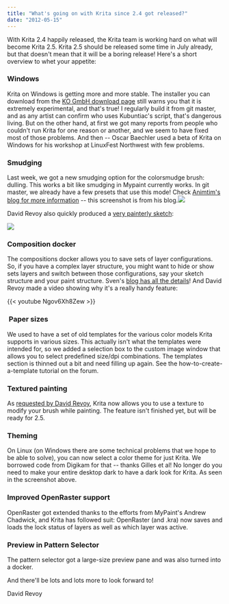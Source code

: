 ```yaml
---
title: "What's going on with Krita since 2.4 got released?"
date: "2012-05-15"
---
```


With Krita 2.4 happily released, the Krita team is working hard on what will become Krita 2.5. Krita 2.5 should be released some time in July already, but that doesn't mean that it will be a boring release! Here's a short overview to whet your appetite:

### Windows

Krita on Windows is getting more and more stable. The installer you can download from the [KO GmbH download page](http://www.kogmbh.com/download.html) still warns you that it is extremely experimental, and that's true! I regularly build it from git master, and as any artist can confirm who uses Kubuntiac's script, that's dangerous living. But on the other hand, at first we got many reports from people who couldn't run Krita for one reason or another, and we seem to have fixed most of those problems. And then -- Oscar Baechler used a beta of Krita on Windows for his workshop at LinuxFest Northwest with few problems.

### Smudging

Last week, we got a new smudging option for the colorsmudge brush: dulling. This works a bit like smudging in Mypaint currently works. In git master, we already have a few presets that use this mode! Check [Animtim's blog for more information](http://timotheegiet.com/blog/floss/new-brush-engine-mode-in-krita-blend-like-in-mypaint.html) -- this screenshot is from his blog.![](/images/posts/2012/dullmodescreenshot.png)

David Revoy also quickly produced a [very painterly sketch](https://twitter.com/#!/davidrevoy/status/202123206126088192):

![](/images/posts/2012/david_revoy_painterly_sketch_with_dulling_mode.jpg)

### Composition docker

The compositions docker allows you to save sets of layer configurations. So, if you have a complex layer structure, you might want to hide or show sets layers and switch between those configurations, say your sketch structure and your paint structure. Sven's [blog has all the details](http://slangkamp.wordpress.com/2012/05/09/krita-compositions-docker/)! And David Revoy made a video showing why it's a really handy feature:

{{< youtube Ngov6Xh8Zew >}}

###  Paper sizes

We used to have a set of old templates for the various color models Krita supports in various sizes. This actually isn't what the templates were intended for, so we added a selection box to the custom image window that allows you to select predefined size/dpi combinations. The templates section is thinned out a bit and need filling up again. See the how-to-create-a-template tutorial on the forum.

### Textured painting

As [requested by David Revoy](http://www.davidrevoy.com/article107/textured-brush-in-floss-digital-painting), Krita now allows you to use a texture to modify your brush while painting. The feature isn't finished yet, but will be ready for 2.5.

### Theming

On Linux (on Windows there are some technical problems that we hope to be able to solve), you can now select a color theme for just Krita. We borrowed code from Digikam for that -- thanks Gilles et al! No longer do you need to make your entire desktop dark to have a dark look for Krita. As seen in the screenshot above.

### Improved OpenRaster support

OpenRaster got extended thanks to the efforts from MyPaint's Andrew Chadwick, and Krita has followed suit: OpenRaster (and .kra) now saves and loads the lock status of layers as well as which layer was active.

### Preview in Pattern Selector

The pattern selector got a large-size preview pane and was also turned into a docker.

And there'll be lots and lots more to look forward to!

David Revoy
